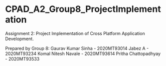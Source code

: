 # CPAD_A2_Group8_ProjectImplementation
Assignment 2: Project Implementation of Cross Platform Application Development.

Prepared by Group 8:
Gaurav Kumar Sinha - 2020MT93014
Jabez A - 2020MT93234
Komal Nitesh Navale - 2020MT93614
Pritha Chattopadhyay - 2020MT93533
